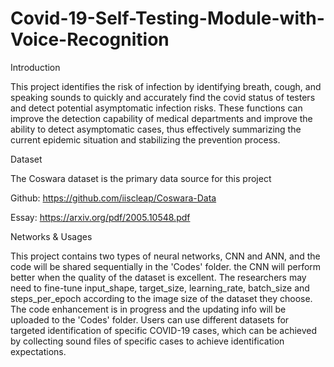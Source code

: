 # Covid-19-Self-Testing-Module-with-Voice-Recognition

Introduction
   
This project identifies the risk of infection by identifying breath, cough, and speaking sounds to quickly and accurately find the covid status of testers and detect potential asymptomatic infection risks. These functions can improve the detection capability of medical departments and improve the ability to detect asymptomatic cases, thus effectively summarizing the current epidemic situation and stabilizing the prevention process.

Dataset
 
The Coswara dataset is the primary data source for this project
 
Github: https://github.com/iiscleap/Coswara-Data
 
Essay: https://arxiv.org/pdf/2005.10548.pdf

Networks & Usages
 
This project contains two types of neural networks, CNN and ANN, and the code will be shared sequentially in the 'Codes' folder. the CNN will perform better when the quality of the dataset is excellent. The researchers may need to fine-tune input_shape, target_size, learning_rate, batch_size and steps_per_epoch according to the image size of the dataset they choose. The code enhancement is in progress and the updating info will be uploaded to the 'Codes' folder.
Users can use different datasets for targeted identification of specific COVID-19 cases, which can be achieved by collecting sound files of specific cases to achieve identification expectations.
 
